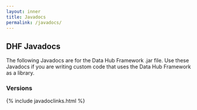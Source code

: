 ```yaml
---
layout: inner
title: Javadocs
permalink: /javadocs/
---
```


## DHF Javadocs

The following Javadocs are for the Data Hub Framework .jar file. Use these Javadocs if you are writing custom code that uses the Data Hub Framework as a library.

### Versions

{% include javadoclinks.html %}

